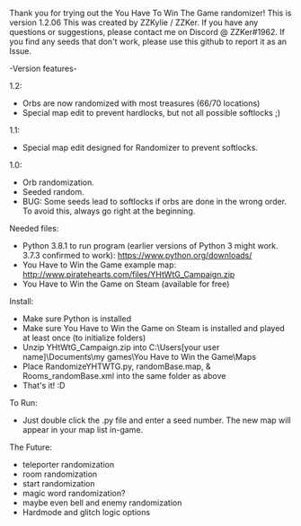 Thank you for trying out the You Have To Win The Game randomizer!
This is version 1.2.06
This was created by ZZKylie / ZZKer.
If you have any questions or suggestions, please contact me on Discord @ ZZKer#1962.
If you find any seeds that don't work, please use this github to report it as an Issue.

-Version features-

1.2:
 -  Orbs are now randomized with most treasures (66/70 locations)
 -  Special map edit to prevent hardlocks, but not all possible softlocks ;)

1.1:
 -  Special map edit designed for Randomizer to prevent softlocks.

1.0:
 -  Orb randomization.
 -  Seeded random.
 -  BUG: Some seeds lead to softlocks if orbs are done in the wrong order. To avoid this, always go right at the beginning.

Needed files:
 -  Python 3.8.1 to run program (earlier versions of Python 3 might work. 3.7.3 confirmed to work):
   https://www.python.org/downloads/
 -  You Have to Win the Game example map:
   http://www.piratehearts.com/files/YHtWtG_Campaign.zip
 -  You Have to Win the Game on Steam (available for free)

Install:
 -  Make sure Python is installed
 -  Make sure You Have to Win the Game on Steam is installed and played at least once (to initialize folders)
 -  Unzip YHtWtG_Campaign.zip into C:\Users\[your user name]\Documents\my games\You Have to Win the Game\Maps
 -  Place RandomizeYHTWTG.py, randomBase.map, & Rooms_randomBase.xml into the same folder as above
 -  That's it! :D

To Run:
 -  Just double click the .py file and enter a seed number. The new map will appear in your map list in-game.

The Future:
 -  teleporter randomization
 -  room randomization
 -  start randomization
 -  magic word randomization?
 -  maybe even bell and enemy randomization
 -  Hardmode and glitch logic options
